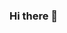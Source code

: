### Hi there 👋

<!--
**Rohit-hooda/Rohit-Hooda** is a ✨ _special_ ✨ repository because its `README.md` (this file) appears on your GitHub profile.

Here are some ideas to get you started:

- 🔭 I’m currently working on projects in Web Development.
- 🌱 I’m currently learning JavaScript
- 👯 I’m looking to collaborate on few intresting web project.
- 🤔 I’m looking for help with ...
- 💬 Ask me about anything!
- 📫 How to reach me: rohithooda1999@gmail.com
- ⚡ Fun fact: Banging your head against a code for one hour burns 150 calories.
-->
